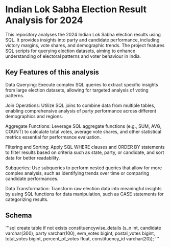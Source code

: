# Indian Lok Sabha Election Result Analysis for 2024
This repository analyses the 2024 Indian Lok Sabha election results using SQL. It provides insights into party and candidate performance, including victory margins, vote shares, and demographic trends. The project features SQL scripts for querying election datasets, aiming to enhance understanding of electoral patterns and voter behaviour in India.

## Key Features of this analysis
Data Querying: Execute complex SQL queries to extract specific insights from large election datasets, allowing for targeted analysis of voting patterns.

Join Operations: Utilize SQL joins to combine data from multiple tables, enabling comprehensive analysis of party performance across different demographics and regions.

Aggregate Functions: Leverage SQL aggregate functions (e.g., SUM, AVG, COUNT) to calculate total votes, average vote shares, and other statistical metrics essential for performance evaluation.

Filtering and Sorting: Apply SQL WHERE clauses and ORDER BY statements to filter results based on criteria such as state, party, or candidate, and sort data for better readability.

Subqueries: Use subqueries to perform nested queries that allow for more complex analysis, such as identifying trends over time or comparing candidate performances.

Data Transformation: Transform raw election data into meaningful insights by using SQL functions for data manipulation, such as CASE statements for categorizing results.

## Schema
'''sql
create table if not exists constituencywise_details
(s_n int,
candidate varchar(300),
party varchar(100),
evm_votes bigint,
postal_votes bigint,
total_votes bigint,
percent_of_votes float,
constituency_id varchar(20));
'''
